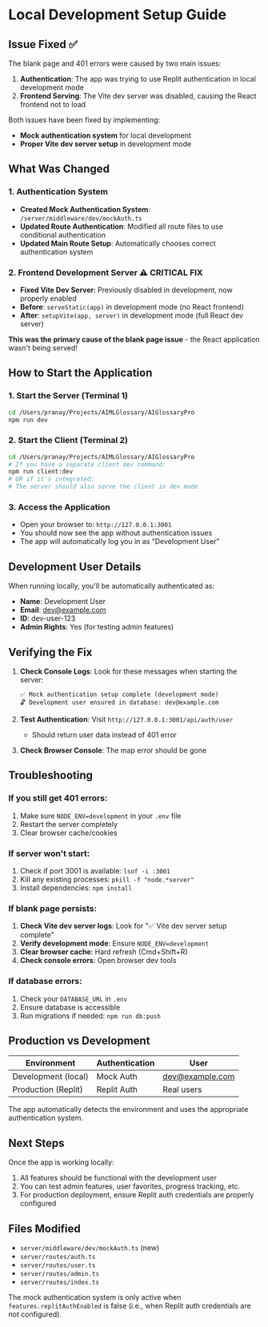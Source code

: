 # Local Development Setup Guide

## Issue Fixed ✅

The blank page and 401 errors were caused by two main issues:
1. **Authentication**: The app was trying to use Replit authentication in local development mode
2. **Frontend Serving**: The Vite dev server was disabled, causing the React frontend not to load

Both issues have been fixed by implementing:
- **Mock authentication system** for local development  
- **Proper Vite dev server setup** in development mode

## What Was Changed

### 1. Authentication System
- **Created Mock Authentication System**: `/server/middleware/dev/mockAuth.ts`
- **Updated Route Authentication**: Modified all route files to use conditional authentication
- **Updated Main Route Setup**: Automatically chooses correct authentication system

### 2. Frontend Development Server ⚠️ **CRITICAL FIX**
- **Fixed Vite Dev Server**: Previously disabled in development, now properly enabled
- **Before**: `serveStatic(app)` in development mode (no React frontend)
- **After**: `setupVite(app, server)` in development mode (full React dev server)

**This was the primary cause of the blank page issue** - the React application wasn't being served!

## How to Start the Application

### 1. Start the Server (Terminal 1)
```bash
cd /Users/pranay/Projects/AIMLGlossary/AIGlossaryPro
npm run dev
```

### 2. Start the Client (Terminal 2)
```bash
cd /Users/pranay/Projects/AIMLGlossary/AIGlossaryPro
# If you have a separate client dev command:
npm run client:dev
# OR if it's integrated:
# The server should also serve the client in dev mode
```

### 3. Access the Application
- Open your browser to: `http://127.0.0.1:3001`
- You should now see the app without authentication issues
- The app will automatically log you in as "Development User"

## Development User Details

When running locally, you'll be automatically authenticated as:
- **Name**: Development User
- **Email**: dev@example.com
- **ID**: dev-user-123
- **Admin Rights**: Yes (for testing admin features)

## Verifying the Fix

1. **Check Console Logs**: Look for these messages when starting the server:
   ```
   ✅ Mock authentication setup complete (development mode)
   🔓 Development user ensured in database: dev@example.com
   ```

2. **Test Authentication**: Visit `http://127.0.0.1:3001/api/auth/user`
   - Should return user data instead of 401 error

3. **Check Browser Console**: The map error should be gone

## Troubleshooting

### If you still get 401 errors:
1. Make sure `NODE_ENV=development` in your `.env` file
2. Restart the server completely
3. Clear browser cache/cookies

### If server won't start:
1. Check if port 3001 is available: `lsof -i :3001`
2. Kill any existing processes: `pkill -f "node.*server"`
3. Install dependencies: `npm install`

### If blank page persists:
1. **Check Vite dev server logs**: Look for "✅ Vite dev server setup complete"
2. **Verify development mode**: Ensure `NODE_ENV=development`
3. **Clear browser cache**: Hard refresh (Cmd+Shift+R)
4. **Check console errors**: Open browser dev tools

### If database errors:
1. Check your `DATABASE_URL` in `.env`
2. Ensure database is accessible
3. Run migrations if needed: `npm run db:push`

## Production vs Development

| Environment | Authentication | User |
|-------------|----------------|------|
| Development (local) | Mock Auth | dev@example.com |
| Production (Replit) | Replit Auth | Real users |

The app automatically detects the environment and uses the appropriate authentication system.

## Next Steps

Once the app is working locally:
1. All features should be functional with the development user
2. You can test admin features, user favorites, progress tracking, etc.
3. For production deployment, ensure Replit auth credentials are properly configured

## Files Modified

- `server/middleware/dev/mockAuth.ts` (new)
- `server/routes/auth.ts`
- `server/routes/user.ts` 
- `server/routes/admin.ts`
- `server/routes/index.ts`

The mock authentication system is only active when `features.replitAuthEnabled` is false (i.e., when Replit auth credentials are not configured).
